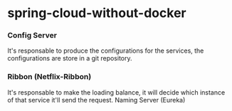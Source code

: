 # spring-cloud-without-docker

### Config Server
It's responsable to produce the configurations for the services, the configurations are store in a git repository.

### Ribbon (Netflix-Ribbon) 
It's responsable to make the loading balance, it will decide which instance of that service it'll send the request.
Naming Server (Eureka) 
